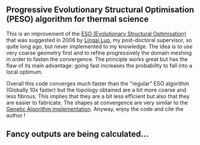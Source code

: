 ## Progressive Evolutionary Structural Optimisation (PESO) algorithm for thermal science

This is an improvement of the [ESO (Evolutionary Structural Optimisation)](https://github.com/Raphael-Boichot/Evolutionary-structural-optimisation-algorithm) that was suggested in 2006 by [Lingai Luo](https://scholar.google.fr/citations?user=2Q79jugAAAAJ&hl=fr), my post-doctoral supervisor, so quite long ago, but never implemented to my knowledge. The idea is to use very coarse geometry first and to refine progressively the domain meshing in order to fasten the convergence. The principle works great but has the flaw of its main advantage: going fast increases the probability to fall into a local optimum. 

Overall this code converges much faster than the "regular" ESO algorithm (Globally 10x faster) but the topology obtained are a bit more coarse and less fibrous. This implies that they are a bit less efficient but also that they are easier to fabricate. The shapes at convergence are very similar to the [Genetic Algorithm implementation](https://github.com/Raphael-Boichot/A-genetic-algorithm-for-topology-optimization-of-area-to-point-heat-conduction-problem). Anyway, enjoy the code and cite the author !

## Fancy outputs are being calculated...
